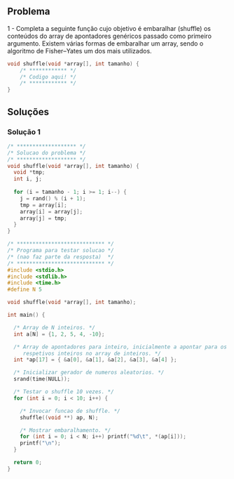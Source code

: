 ﻿## Problema

1 - Completa a seguinte função cujo objetivo é embaralhar (shuffle) os conteúdos do
array de apontadores genéricos passado como primeiro argumento.
Existem várias formas de embaralhar um array, sendo o algoritmo de Fisher–Yates um dos mais utilizados.

```c
void shuffle(void *array[], int tamanho) {
    /* ************ */
    /* Codigo aqui! */
    /* ************ */
}
```
## Soluções

### Solução 1

```c
/* ******************* */
/* Solucao do problema */
/* ******************* */
void shuffle(void *array[], int tamanho) {
  void *tmp;
  int i, j;
  
  for (i = tamanho - 1; i >= 1; i--) {
    j = rand() % (i + 1);
    tmp = array[i];
    array[i] = array[j];
    array[j] = tmp;
  }
}

/* **************************** */
/* Programa para testar solucao */
/* (nao faz parte da resposta)  */
/* **************************** */
#include <stdio.h>
#include <stdlib.h>
#include <time.h>
#define N 5

void shuffle(void *array[], int tamanho);

int main() {

  /* Array de N inteiros. */
  int a[N] = {1, 2, 5, 4, -10};

  /* Array de apontadores para inteiro, inicialmente a apontar para os
     respetivos inteiros no array de inteiros. */
  int *ap[17] = { &a[0], &a[1], &a[2], &a[3], &a[4] };

  /* Inicializar gerador de numeros aleatorios. */
  srand(time(NULL));

  /* Testar o shuffle 10 vezes. */
  for (int i = 0; i < 10; i++) {

    /* Invocar funcao de shuffle. */
    shuffle((void **) ap, N);

    /* Mostrar embaralhamento. */
    for (int i = 0; i < N; i++) printf("%d\t", *(ap[i]));
    printf("\n");
  }

  return 0;
}
```
